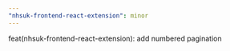```yaml
---
"nhsuk-frontend-react-extension": minor
---
```


feat(nhsuk-frontend-react-extension): add numbered pagination
